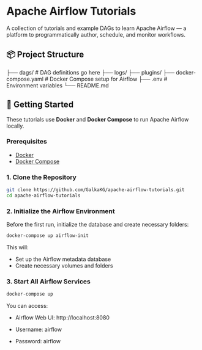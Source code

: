 # Apache Airflow Tutorials

A collection of tutorials and example DAGs to learn Apache Airflow — a platform to programmatically author, schedule, and monitor workflows.

## 📦 Project Structure

├── dags/ # DAG definitions go here
├── logs/
├── plugins/
├── docker-compose.yaml # Docker Compose setup for Airflow
├── .env # Environment variables 
└── README.md



## 🚀 Getting Started

These tutorials use **Docker** and **Docker Compose** to run Apache Airflow locally.

### Prerequisites

- [Docker](https://docs.docker.com/get-docker/)
- [Docker Compose](https://docs.docker.com/compose/)

### 1. Clone the Repository

```bash
git clone https://github.com/GalkaKG/apache-airflow-tutorials.git
cd apache-airflow-tutorials
```

### 2. Initialize the Airflow Environment
Before the first run, initialize the database and create necessary folders:
```bash
docker-compose up airflow-init
```

This will:

- Set up the Airflow metadata database  
- Create necessary volumes and folders

### 3. Start All Airflow Services

```bash
docker-compose up
```

You can access:

- Airflow Web UI: http://localhost:8080

- Username: airflow

- Password: airflow